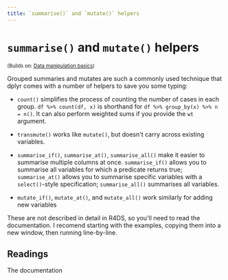 ```yaml
---
title: `summarise()` and `mutate()` helpers
---
```


<!-- Generated automatically from manip-helpers.yml. Do not edit by hand -->

# `summarise()` and `mutate()` helpers
<small>(Builds on: [Data manipulation basics](manip-basics.md))</small>

Grouped summaries and mutates are such a commonly used technique that dplyr
comes with a number of helpers to save you some typing:

* `count()` simplifies the process of counting the number of cases in
  each group. `df %>% count(df, x)` is shorthand for
  `df %>% group_by(x) %>% n = n()`. It can also perform weighted
  sums if you provide the `wt` argument.

* `transmute()` works like `mutate()`, but doesn't carry across
  existing variables.

* `summarise_if()`, `summarise_at()`, `summarise_all()` make it
  easier to summarise multiple columns at once. `summarise_if()` allows
  you to summarise all variables for which a predicate returns true;
  `summarise_at()` allows you to summarise specific variables with a
  `select()`-style specification; `summarise_all()` summarises all variables.

* `mutate_if()`, `mutate_at()`, and `mutate_all()` work similarly for
  adding new variables

These are not described in detail in R4DS, so you'll need to read the
documentation. I recomend starting with the examples, copying them
into a new window, then running line-by-line.

## Readings

The documentation



